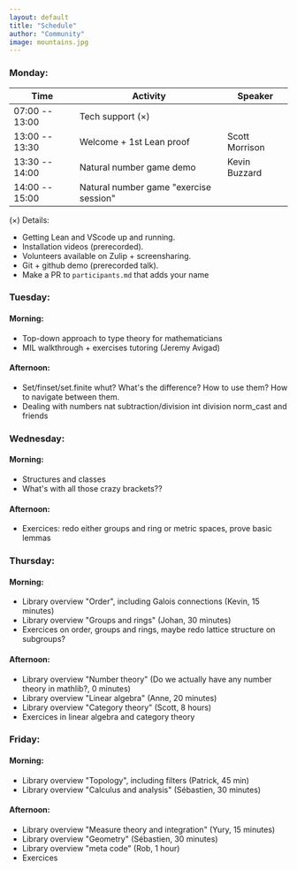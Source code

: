 ```yaml
---
layout: default
title: "Schedule"
author: "Community"
image: mountains.jpg
---
```


### Monday:

Time | Activity | Speaker
---- | -------- | -------
07:00 -- 13:00 | Tech support (×) |
13:00 -- 13:30 | Welcome + 1st Lean proof | Scott Morrison
13:30 -- 14:00 | Natural number game demo | Kevin Buzzard
14:00 -- 15:00 | Natural number game "exercise session" |

(×) Details:

* Getting Lean and VScode up and running.
* Installation videos (prerecorded).
* Volunteers available on Zulip + screensharing.
* Git + github demo (prerecorded talk).
* Make a PR to `participants.md` that adds your name

### Tuesday: 
####   Morning:
* Top-down approach to type theory for mathematicians 
* MIL walkthrough + exercises tutoring (Jeremy Avigad)

####   Afternoon:
* Set/finset/set.finite whut?  What's the difference? How to use them?  How to navigate between them.
* Dealing with numbers 	  nat subtraction/division 	  int division	  norm_cast and friends

### Wednesday:
####   Morning:
* Structures and classes
* What's with all those crazy brackets??
	
####   Afternoon:
* Exercices: redo either groups and ring or metric spaces, prove basic lemmas

### Thursday:
####   Morning:
* Library overview "Order", including Galois connections (Kevin, 15 minutes)
* Library overview "Groups and rings" (Johan, 30 minutes)
* Exercices on order, groups and rings, maybe redo lattice structure on subgroups?
  
####  Afternoon:
	
* Library overview "Number theory" (Do we actually have any number theory in mathlib?, 0 minutes)
* Library overview "Linear algebra" (Anne, 20 minutes)
* Library overview "Category theory" (Scott, 8 hours)
* Exercices in linear algebra and category theory
	

### Friday:
####  Morning:
* Library overview "Topology", including filters (Patrick, 45 min)
* Library overview "Calculus and analysis" (Sébastien, 30 minutes)

####   Afternoon:
* Library overview "Measure theory and integration" (Yury, 15 minutes)
* Library overview "Geometry" (Sébastien, 30 minutes)
* Library overview "meta code" (Rob, 1 hour)
* Exercices
